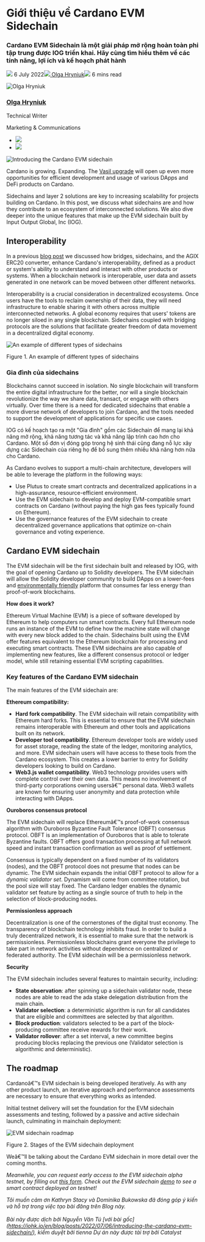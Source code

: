 # Giới thiệu về Cardano EVM Sidechain

### **Cardano EVM Sidechain là một giải pháp mở rộng hoàn toàn phi tập trung được IOG triển khai. Hãy cùng tìm hiểu thêm về các tính năng, lợi ích và kế hoạch phát hành**

![](img/2022-07-06-introducing-the-cardano-evm-sidechain.002.png) 6 July 2022![](img/2022-07-06-introducing-the-cardano-evm-sidechain.002.png)[ Olga Hryniuk](/en/blog/authors/olga-hryniuk/page-1/)![](img/2022-07-06-introducing-the-cardano-evm-sidechain.003.png) 6 mins read

![Olga Hryniuk](img/2022-07-06-introducing-the-cardano-evm-sidechain.004.png)[](/en/blog/authors/olga-hryniuk/page-1/)

### [**Olga Hryniuk**](/en/blog/authors/olga-hryniuk/page-1/)

Technical Writer

Marketing &amp; Communications

- ![](img/2022-07-06-introducing-the-cardano-evm-sidechain.005.png)[](https://www.linkedin.com/in/olga-hryniuk-1094a3160/ "LinkedIn")
- ![](img/2022-07-06-introducing-the-cardano-evm-sidechain.006.png)[](https://github.com/olgahryniuk "GitHub")

![Introducing the Cardano EVM sidechain](img/2022-07-06-introducing-the-cardano-evm-sidechain.007.jpeg)

Cardano is growing. Expanding. The [Vasil upgrade](https://iohk.io/en/blog/posts/2022/07/04/cardano-s-approaching-vasil-upgrade-what-to-expect/) will open up even more opportunities for efficient development and usage of various DApps and DeFi products on Cardano.

Sidechains and layer 2 solutions are key to increasing scalability for projects building on Cardano. In this post, we discuss what sidechains are and how they contribute to an ecosystem of interconnected solutions. We also dive deeper into the unique features that make up the EVM sidechain built by Input Output Global, Inc (IOG).

## **Interoperability**

In a previous [blog post](https://iog.io/en/blog/posts/2022/04/28/interoperability-is-key-to-blockchain-growth/) we discussed how bridges, sidechains, and the AGIX ERC20 converter, enhance Cardano's interoperability, defined as a product or system's ability to understand and interact with other products or systems. When a blockchain network is interoperable, user data and assets generated in one network can be moved between other different networks.

Interoperability is a crucial consideration in decentralized ecosystems. Once users have the tools to reclaim ownership of their data, they will need infrastructure to enable sharing it with others across multiple interconnected networks. A global economy requires that users' tokens are no longer siloed in any single blockchain. Sidechains coupled with bridging protocols are the solutions that facilitate greater freedom of data movement in a decentralized digital economy.

![An example of different types of sidechains](img/2022-07-06-introducing-the-cardano-evm-sidechain.008.png)

Figure 1. An example of different types of sidechains

### **Gia đình của sidechains**

Blockchains cannot succeed in isolation. No single blockchain will transform the entire digital infrastructure for the better, nor will a single blockchain revolutionize the way we share data, transact, or engage with others virtually. Over time there is a need for dedicated sidechains that enable a more diverse network of developers to join Cardano, and the tools needed to support the development of applications for specific use cases.

IOG có kế hoạch tạo ra một "Gia đình" gồm các Sidechain để mang lại khả năng mở rộng, khả năng tương tác và khả năng lập trình cao hơn cho Cardano. Một số đơn vị đóng góp trong hệ sinh thái cũng đang nỗ lực xây dựng các Sidechain của riêng họ để bổ sung thêm nhiều khả năng hơn nữa cho Cardano.

As Cardano evolves to support a multi-chain architecture, developers will be able to leverage the platform in the following ways:

- Use Plutus to create smart contracts and decentralized applications in a high-assurance, resource-efficient environment.
- Use the EVM sidechain to develop and deploy EVM-compatible smart contracts on Cardano (without paying the high gas fees typically found on Ethereum).
- Use the governance features of the EVM sidechain to create decentralized governance applications that optimize on-chain governance and voting experience.

## **Cardano EVM sidechain**

The EVM sidechain will be the first sidechain built and released by IOG, with the goal of opening Cardano up to Solidity developers. The EVM sidechain will allow the Solidity developer community to build DApps on a lower-fees and [environmentally friendly](https://iog.io/en/blog/posts/2021/08/17/why-they-re-calling-cardano-the-green-blockchain/) platform that consumes far less energy than proof-of-work blockchains.

**How does it work?**

Ethereum Virtual Machine (EVM) is a piece of software developed by Ethereum to help computers run smart contracts. Every full Ethereum node runs an instance of the EVM to define how the machine state will change with every new block added to the chain. Sidechains built using the EVM offer features equivalent to the Ethereum blockchain for processing and executing smart contracts. These EVM sidechains are also capable of implementing new features, like a different consensus protocol or ledger model, while still retaining essential EVM scripting capabilities.

### **Key features of the Cardano EVM sidechain**

The main features of the EVM sidechain are:

**Ethereum compatibility:**

- **Hard fork compatibility**. The EVM sidechain will retain compatibility with Ethereum hard forks. This is essential to ensure that the EVM sidechain remains interoperable with Ethereum and other tools and applications built on its network.
- **Developer tool compatibility**. Ethereum developer tools are widely used for asset storage, reading the state of the ledger, monitoring analytics, and more. EVM sidechain users will have access to these tools from the Cardano ecosystem. This creates a lower barrier to entry for Solidity developers looking to build on Cardano.
- **Web3.js wallet compatibility**. Web3 technology provides users with complete control over their own data. This means no involvement of third-party corporations owning usersâ€™ personal data. Web3 wallets are known for ensuring user anonymity and data protection while interacting with DApps.

**Ouroboros consensus protocol**

The EVM sidechain will replace Ethereumâ€™s proof-of-work consensus algorithm with Ouroboros Byzantine Fault Tolerance (OBFT) consensus protocol. OBFT is an implementation of Ouroboros that is able to tolerate Byzantine faults. OBFT offers good transaction processing at full network speed and instant transaction confirmation as well as proof of settlement.

Consensus is typically dependent on a fixed number of its validators (nodes), and the OBFT protocol does not presume that nodes can be dynamic. The EVM sidechain expands the initial OBFT protocol to allow for a *dynamic validator set*. Dynamism will come from committee rotation, but the pool size will stay fixed. The Cardano ledger enables the dynamic validator set feature by acting as a single source of truth to help in the selection of block-producing nodes.

**Permissionless approach**

Decentralization is one of the cornerstones of the digital trust economy. The transparency of blockchain technology inhibits fraud. In order to build a truly decentralized network, it is essential to make sure that the network is permissionless. Permissionless blockchains grant everyone the privilege to take part in network activities without dependence on centralized or federated authority. The EVM sidechain will be a permissionless network.

**Security**

The EVM sidechain includes several features to maintain security, including:

- **State observation**: after spinning up a sidechain validator node, these nodes are able to read the ada stake delegation distribution from the main chain.
- **Validator selection**: a deterministic algorithm is run for all candidates that are eligible and committees are selected by that algorithm.
- **Block production**: validators selected to be a part of the block-producing committee receive rewards for their work.
- **Validator rollover**: after a set interval, a new committee begins producing blocks replacing the previous one (Validator selection is algorithmic and deterministic).

## **The roadmap**

Cardanoâ€™s EVM sidechain is being developed iteratively. As with any other product launch, an iterative approach and performance assessments are necessary to ensure that everything works as intended.

Initial testnet delivery will set the foundation for the EVM sidechain assessments and testing, followed by a passive and active sidechain launch, culminating in mainchain deployment:

![EVM sidechain roadmap](img/2022-07-06-introducing-the-cardano-evm-sidechain.007.jpeg)

Figure 2. Stages of the EVM sidechain deployment

Weâ€™ll be talking about the Cardano EVM sidechain in more detail over the coming months.

*Meanwhile, you can request early access to the EVM sidechain alpha testnet, by filling out [this form](https://alpha-evm-sidechain.iohk.io/). Check out the EVM sidechain [demo](https://www.youtube.com/watch?v=NFxoi3YItEM) to see a smart contract deployed on testnet!*

*Tôi muốn cảm ơn Kathryn Stacy và Dominika Bukowska đã đóng góp ý kiến và hỗ trợ trong việc tạo bài đăng trên Blog này.<br><br>Bài này được dịch bởi Nguyễn Văn Tú [với bài gốc] (https://iohk.io/en/blog/posts/2022/07/06/introducing-the-cardano-evm-sidechain/), kiểm duyệt bởi tienna *Dự án này được tài trợ bởi Catalyst**
